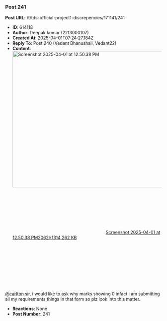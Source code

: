 ### Post 241
**Post URL**: /t/tds-official-project1-discrepencies/171141/241
- **ID**: 614118
- **Author**: Deepak kumar (22f3000107)
- **Created At**: 2025-04-01T07:24:27.184Z
- **Reply To**: Post 240 (Vedant Bhanushali, Vedant22)
- **Content**:  
  <div class="lightbox-wrapper"><a class="lightbox" href="https://europe1.discourse-cdn.com/flex013/uploads/iitm/original/3X/c/2/c240e636b74a12f59d3c0d50fc904bb7361a481a.png" data-download-href="/uploads/short-url/rIrFRUWhRQtmzIx5E6g379UXFYC.png?dl=1" title="Screenshot 2025-04-01 at 12.50.38 PM" rel="noopener nofollow ugc"><img src="https://europe1.discourse-cdn.com/flex013/uploads/iitm/optimized/3X/c/2/c240e636b74a12f59d3c0d50fc904bb7361a481a_2_690x439.png" alt="Screenshot 2025-04-01 at 12.50.38 PM" data-base62-sha1="rIrFRUWhRQtmzIx5E6g379UXFYC" width="690" height="439" srcset="https://europe1.discourse-cdn.com/flex013/uploads/iitm/optimized/3X/c/2/c240e636b74a12f59d3c0d50fc904bb7361a481a_2_690x439.png, https://europe1.discourse-cdn.com/flex013/uploads/iitm/optimized/3X/c/2/c240e636b74a12f59d3c0d50fc904bb7361a481a_2_1035x658.png 1.5x, https://europe1.discourse-cdn.com/flex013/uploads/iitm/optimized/3X/c/2/c240e636b74a12f59d3c0d50fc904bb7361a481a_2_1380x878.png 2x" data-dominant-color="F8F8F8"><div class="meta"><svg class="fa d-icon d-icon-far-image svg-icon" aria-hidden="true"><use href="#far-image"></use></svg><span class="filename">Screenshot 2025-04-01 at 12.50.38 PM</span><span class="informations">2062×1314 262 KB</span><svg class="fa d-icon d-icon-discourse-expand svg-icon" aria-hidden="true"><use href="#discourse-expand"></use></svg></div></a></div>
<a class="mention" href="/u/carlton">@carlton</a> sir, i would like to ask why marks showing 0 infact i am submitting all my requirements things in that form so plz look into this matter.
- **Reactions**: None
- **Post Number**: 241

